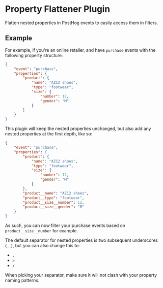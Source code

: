 # Property Flattener Plugin

Flatten nested properties in PostHog events to easily access them in filters.

## Example

For example, if you're an online retailer, and have `purchase` events with the following property structure:

```json
{
    "event": "purchase",
    "properties": {
        "product": {
            "name": "AZ12 shoes",
            "type": "footwear",
            "size": {
                "number": 12,
                "gender": "M"
            }
        }
    }
}
```

This plugin will keep the nested properties unchanged, but also add any nested properties at the first depth, like so:

```json
{
    "event": "purchase",
    "properties": {
        "product": {
            "name": "AZ12 shoes",
            "type": "footwear",
            "size": {
                "number": 12,
                "gender": "M"
            }
        },
        "product__name": "AZ12 shoes",
        "product__type": "footwear",
        "product__size__number": 12,
        "product__size__gender": "M"
    }
}
```

As such, you can now filter your purchase events based on `product__size__number` for example. 

The default separator for nested properties is two subsequent underscores (`__`), but you can also change this to:

* `.`
* `>`
* `/`

When picking your separator, make sure it will not clash with your property naming patterns. 